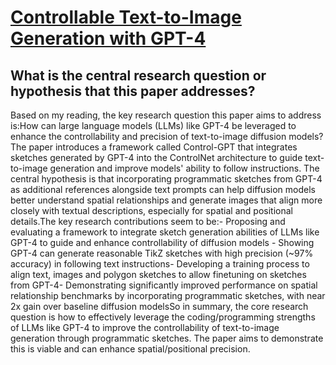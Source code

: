 # [Controllable Text-to-Image Generation with GPT-4](https://arxiv.org/abs/2305.18583)

## What is the central research question or hypothesis that this paper addresses?

Based on my reading, the key research question this paper aims to address is:How can large language models (LLMs) like GPT-4 be leveraged to enhance the controllability and precision of text-to-image diffusion models? The paper introduces a framework called Control-GPT that integrates sketches generated by GPT-4 into the ControlNet architecture to guide text-to-image generation and improve models' ability to follow instructions. The central hypothesis is that incorporating programmatic sketches from GPT-4 as additional references alongside text prompts can help diffusion models better understand spatial relationships and generate images that align more closely with textual descriptions, especially for spatial and positional details.The key research contributions seem to be:- Proposing and evaluating a framework to integrate sketch generation abilities of LLMs like GPT-4 to guide and enhance controllability of diffusion models - Showing GPT-4 can generate reasonable TikZ sketches with high precision (~97% accuracy) in following text instructions- Developing a training process to align text, images and polygon sketches to allow finetuning on sketches from GPT-4- Demonstrating significantly improved performance on spatial relationship benchmarks by incorporating programmatic sketches, with near 2x gain over baseline diffusion modelsSo in summary, the core research question is how to effectively leverage the coding/programming strengths of LLMs like GPT-4 to improve the controllability of text-to-image generation through programmatic sketches. The paper aims to demonstrate this is viable and can enhance spatial/positional precision.
